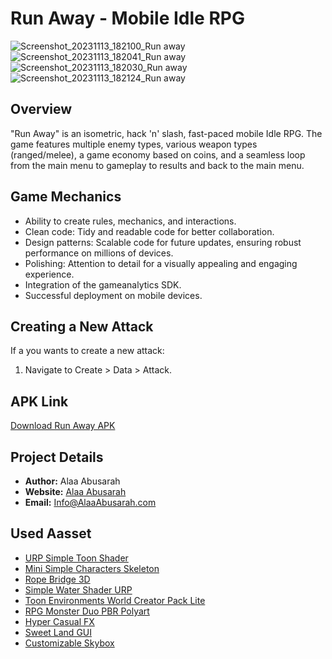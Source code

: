 # Run Away - Mobile Idle RPG

![Screenshot_20231113_182100_Run away](https://github.com/Alaa-AbuSarah/Run_Away/assets/121944937/df2c7fcd-d335-4839-a4aa-9bdd576f9d8a) ![Screenshot_20231113_182041_Run away](https://github.com/Alaa-AbuSarah/Run_Away/assets/121944937/1d689ea9-9004-40ed-bab0-e629d45bf7d0) ![Screenshot_20231113_182030_Run away](https://github.com/Alaa-AbuSarah/Run_Away/assets/121944937/c44c3d0f-688a-467f-8de9-ae27b793dd9f) ![Screenshot_20231113_182124_Run away](https://github.com/Alaa-AbuSarah/Run_Away/assets/121944937/658b6400-5021-49b1-9a0b-b2e7d77f078d)


## Overview
"Run Away" is an isometric, hack 'n' slash, fast-paced mobile Idle RPG. The game features multiple enemy types, various weapon types (ranged/melee), a game economy based on coins, and a seamless loop from the main menu to gameplay to results and back to the main menu.

## Game Mechanics
- Ability to create rules, mechanics, and interactions.
- Clean code: Tidy and readable code for better collaboration.
- Design patterns: Scalable code for future updates, ensuring robust performance on millions of devices.
- Polishing: Attention to detail for a visually appealing and engaging experience.
- Integration of the gameanalytics SDK.
- Successful deployment on mobile devices.

## Creating a New Attack
If a you wants to create a new attack:
1. Navigate to Create > Data > Attack.

## APK Link
[Download Run Away APK](https://drive.google.com/file/d/1ogBXW-ok-NbRNcl3QawsF5AOo453DbVQ/view?usp=sharing)

## Project Details
- **Author:** Alaa Abusarah
- **Website:** [Alaa Abusarah](https://alaaabusarah.com/)
- **Email:** Info@AlaaAbusarah.com

## Used Aasset
- [URP Simple Toon Shader](https://assetstore.unity.com/packages/vfx/shaders/urp-simple-toon-shader-243515)
- [Mini Simple Characters Skeleton](https://assetstore.unity.com/packages/3d/characters/humanoids/fantasy/mini-simple-characters-skeleton-free-demo-262897)
- [Rope Bridge 3D](https://assetstore.unity.com/packages/3d/environments/rope-bridge-3d-222563)
- [Simple Water Shader URP](https://assetstore.unity.com/packages/2d/textures-materials/water/simple-water-shader-urp-191449)
- [Toon Environments World Creator Pack Lite](https://assetstore.unity.com/packages/3d/environments/landscapes/toon-environments-world-creator-pack-lite-264325)
- [RPG Monster Duo PBR Polyart](https://assetstore.unity.com/packages/3d/characters/creatures/rpg-monster-duo-pbr-polyart-157762)
- [Hyper Casual FX](https://assetstore.unity.com/packages/vfx/particles/hyper-casual-fx-200333)
- [Sweet Land GUI](https://assetstore.unity.com/packages/2d/gui/sweet-land-gui-208285)
- [Customizable Skybox](https://assetstore.unity.com/packages/2d/textures-materials/sky/customizable-skybox-174576)
